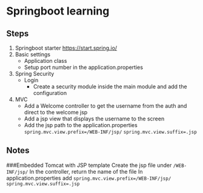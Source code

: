 # Springboot learning

## Steps
1. Springboot starter https://start.spring.io/
2. Basic settings
   - Application class
   - Setup port number in the application.properties
3. Spring Security
   - Login
      - Create a security module inside the main module and add the configuration
4. MVC
   - Add a Welcome controller to get the username from the auth and direct to the welcome jsp
   - Add a jsp view that displays the username to the screen
   - Add the jsp path to the application.properties
   `spring.mvc.view.prefix=/WEB-INF/jsp/`
    `spring.mvc.view.suffix=.jsp`

## Notes

###Embedded Tomcat with JSP template
Create the jsp file under  `/WEB-INF/jsp/`
In the controller, return the name of the file
In application.properties add 
`spring.mvc.view.prefix=/WEB-INF/jsp/`
`spring.mvc.view.suffix=.jsp`
